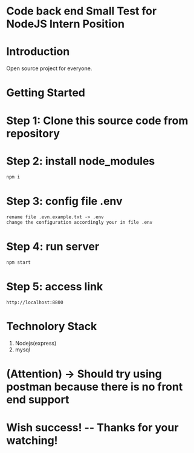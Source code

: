 # Code back end Small Test for NodeJS Intern Position

# Introduction 
Open source project for everyone.

# Getting Started

# Step 1: Clone this source code from repository

# Step 2: install node_modules
    npm i
# Step 3: config file .env
    rename file .evn.example.txt -> .env
    change the configuration accordingly your in file .env
# Step 4: run server
    npm start
# Step 5: access link
    http://localhost:8800

# Technolory Stack
1. Nodejs(express)
2. mysql

# (Attention) -> Should try using postman because there is no front end support

# Wish success! -- Thanks for your watching!